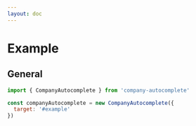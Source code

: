 ```yaml
---
layout: doc
---
```

# Example

<script setup lang="ts">
import { getCurrentInstance, onMounted } from 'vue';
import { CompanyAutocomplete } from '../../src/main';

const app = getCurrentInstance();

let companyAutocomplete = null;

onMounted(() => {
  companyAutocomplete = new CompanyAutocomplete({
    target: '#example_ca',
    searchUrl: 'https://api-company.starmaverick.repl.co/qcc/search/{keyword}',
    avatarUrl: 'https://api-company.starmaverick.repl.co/qcc/logo/{id}'
  });
})
</script>

## General
<div id="example_ca">
</div>

```js
import { CompanyAutocomplete } from 'company-autocomplete' 

const companyAutocomplete = new CompanyAutocomplete({
  target: '#example'
})
```
